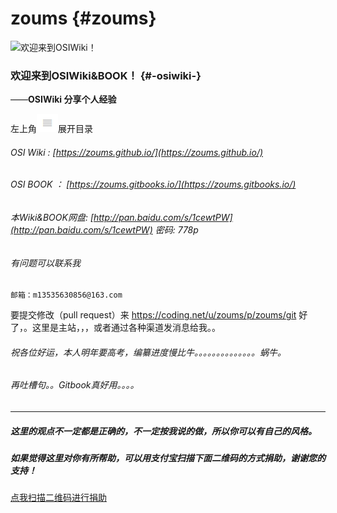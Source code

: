 # zoums {#zoums}

![](https://zoums.github.io/amWiki/images/logo.png "欢迎来到OSIWiki！")

### 欢迎来到OSIWiki&BOOK！ {#-osiwiki-}

——**OSIWiki 分享个人经验**

左上角![](/assets/menu.png)展开目录

###### OSI Wiki : [https://zoums.github.io/](https://zoums.github.io/)

###### OSI BOOK ： [https://zoums.gitbooks.io/](https://zoums.gitbooks.io/)

###### 本Wiki&BOOK网盘: [http://pan.baidu.com/s/1cewtPW](http://pan.baidu.com/s/1cewtPW) 密码: 778p

###### 有问题可以联系我

```
邮箱：m13535630856@163.com
```

要提交修改（pull request）来 https://coding.net/u/zoums/p/zoums/git 好了，。这里是主站，，，或者通过各种渠道发消息给我。。

###### 祝各位好运，本人明年要高考，编纂进度慢比牛。。。。。。。。。。。。。。蜗牛。

###### 再吐槽句。。Gitbook真好用。。。。

---

##### 这里的观点不一定都是正确的，不一定按我说的做，所以你可以有自己的风格。

##### 如果觉得这里对你有所帮助，可以用支付宝扫描下面二维码的方式捐助，谢谢您的支持！

[点我扫描二维码进行捐助](https://raw.githubusercontent.com/zoums/zoums.github.io/master/amWiki/images/1498295200113.jpg)

